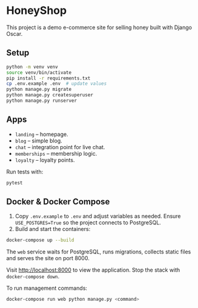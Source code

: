 # HoneyShop

This project is a demo e-commerce site for selling honey built with Django Oscar.

## Setup

```bash
python -m venv venv
source venv/bin/activate
pip install -r requirements.txt
cp .env.example .env  # update values
python manage.py migrate
python manage.py createsuperuser
python manage.py runserver
```

## Apps

- `landing` – homepage.
- `blog` – simple blog.
- `chat` – integration point for live chat.
- `memberships` – membership logic.
- `loyalty` – loyalty points.

Run tests with:

```bash
pytest
```

## Docker & Docker Compose

1. Copy `.env.example` to `.env` and adjust variables as needed.
   Ensure `USE_POSTGRES=True` so the project connects to PostgreSQL.
2. Build and start the containers:

```bash
docker-compose up --build
```

The `web` service waits for PostgreSQL, runs migrations, collects static files and serves the site on port 8000.

Visit <http://localhost:8000> to view the application. Stop the stack with `docker-compose down`.

To run management commands:

```bash
docker-compose run web python manage.py <command>
```

